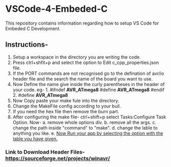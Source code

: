 # VSCode-4-Embeded-C
This repository contains information regarding how to setup VS Code for Embeded C Development.

## Instructions-
  1. Setup a workspace in the directory you are writing the code.
  2. Press ctrl+shfit+p and select the option to Edit c_cpp_properties.json file.
  3. If the PORT commands are not recognised go to the defination of avr/io header file
     and the search the name of the board you want to use. 
  4. Now Define the name give inside the curly parentheses in the header of your code.
      eg- 1. #ifndef __AVR_ATmega8__
                #define __AVR_ATmega8__
             #endif
          2. #define __AVR_ATmega8__
  5. Now Copy paste your make fule into the directory.
  6. Change the MakeFile config according to your buil. 
  7. If you need the hex file then remove the burn part.
  8. After configuring the make file- ctrl+shift+p select Tasks:Configure Task Option.
      Now-
        a. remove whole options div.
        b. remove all the args.
        c. change the path inside "command" to "make".
        d. change the lable to anything you like.
        e. <u>Now Run your app by selecting the option with the lable you have given.</u>

### Link to Download Header Files- https://sourceforge.net/projects/winavr/

